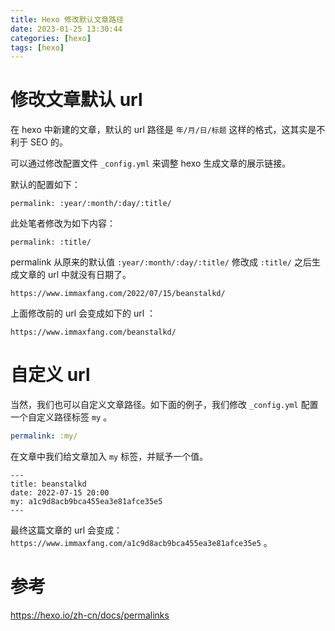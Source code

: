 ```yaml
---
title: Hexo 修改默认文章路径
date: 2023-01-25 13:30:44
categories: [hexo]
tags: [hexo]
---
```



# 修改文章默认 url

在 hexo 中新建的文章，默认的 url 路径是 `年/月/日/标题` 这样的格式，这其实是不利于 SEO 的。

可以通过修改配置文件 `_config.yml` 来调整 hexo 生成文章的展示链接。

默认的配置如下：

```
permalink: :year/:month/:day/:title/  
```

此处笔者修改为如下内容：

<!-- more -->

```
permalink: :title/
```

permalink 从原来的默认值 `:year/:month/:day/:title/` 修改成 `:title/` 之后生成文章的 url 中就没有日期了。

```
https://www.immaxfang.com/2022/07/15/beanstalkd/
```

上面修改前的 url 会变成如下的 url ：

```
https://www.immaxfang.com/beanstalkd/
```

# 自定义 url

当然，我们也可以自定义文章路径。如下面的例子，我们修改 `_config.yml` 配置一个自定义路径标签 `my` 。

```yml
permalink: :my/
```

在文章中我们给文章加入 `my` 标签，并赋予一个值。

```
---  
title: beanstalkd  
date: 2022-07-15 20:00
my: a1c9d8acb9bca455ea3e81afce35e5  
---
```

最终这篇文章的 url 会变成： `https://www.immaxfang.com/a1c9d8acb9bca455ea3e81afce35e5` 。

# 参考

https://hexo.io/zh-cn/docs/permalinks
